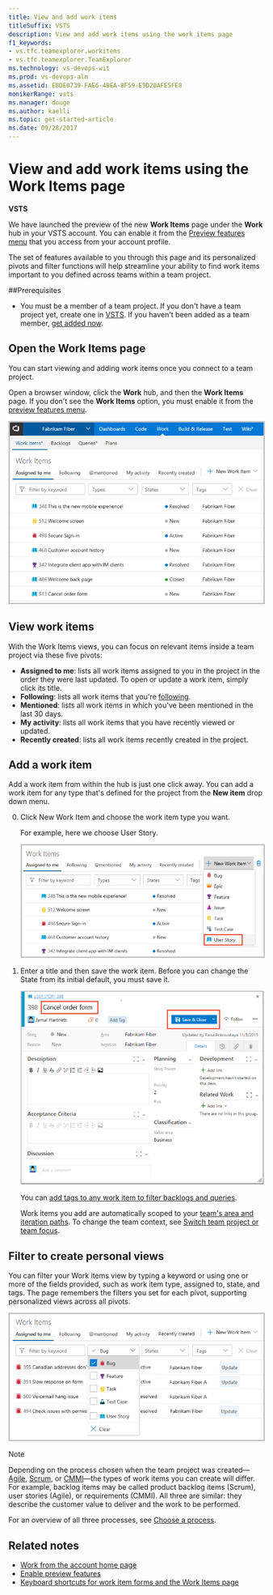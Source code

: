 ```yaml
---
title: View and add work items
titleSuffix: VSTS  
description: View and add work items using the work items page      
f1_keywords: 
- vs.tfc.teamexplorer.workitems
- vs.tfc.teamexplorer.TeamExplorer
ms.technology: vs-devops-wit
ms.prod: vs-devops-alm
ms.assetid: EBDE0739-FAE6-4BEA-8F59-E9D20AFE5FE8
monikerRange: vsts
ms.manager: douge
ms.author: kaelli
ms.topic: get-started-article 
ms.date: 09/28/2017
---
```


# View and add work items using the Work Items page  

**VSTS**  

We have launched the preview of the new **Work Items** page under the **Work** hub in your VSTS account. You can enable it from the [Preview features menu](../../collaborate/preview-features.md) that you access from your account profile.

The set of features available to you through this page and its personalized pivots and filter functions will help streamline your ability to find work items important to you defined across teams within a team project. 

##Prerequisites

* You must be a member of a team project. If you don't have a team project yet, create one in [VSTS](../../accounts/set-up-vs.md). If you haven't been added as a team member, [get added now](../../accounts/add-account-users-assign-access-levels.md). 


## Open the Work Items page

You can start viewing and adding work items once you connect to a team project. 

Open a browser window, click the **Work** hub, and then the **Work Items** page. If you don't see the **Work Items** option, you must enable it from the [preview features menu](../../collaborate/preview-features.md).

<img src="_img/work-items-hub.png" alt="Work hub, Work Items page, Add a work item" style="border: 2px solid #C3C3C3;" />



## View work items

With the Work Items views, you can focus on relevant items inside a team project via these five pivots:

* **Assigned to me**: lists all work items assigned to you in the project in the order they were last updated. To open or update a work item, simply click its title.
* **Following**: lists all work items that you're [following](../../collaborate/follow-work-items.md). 
* **Mentioned**: lists all work items in which you've been mentioned in the last 30 days.   
* **My activity**: lists all work items that you have recently viewed or updated. 
* **Recently created**: lists all work items recently created in the project. 



## Add a work item 

Add a work item from within the hub is just one click away. You can add a work item for any type that's defined for the project from the **New item** drop down menu.  

0. Click New Work Item and choose the work item type you want. 

	For example, here we choose User Story. 

	<img src="_img/work-items-hub-new.png" alt="Work hub, Work Items page, Add a work item" style="border: 2px solid #C3C3C3;" />

0. Enter a title and then save the work item. Before you can change the State from its initial default, you must save it.  

	<img src="../backlogs/_img/add-new-work-item-vsts-user-story.png" alt="Agile process, User story work item form" style="border: 1px solid #C3C3C3;" />  

	You can [add tags to any work item to filter backlogs and queries](../track/add-tags-to-work-items.md).

	Work items you add are automatically scoped to your [team's area and iteration paths](../scale/set-team-defaults.md). To change the team context, see [Switch team project or team focus](../../settings/switch-team-context.md?toc=/vsts/work/work-items/toc.json&bc=/vsts/work/work-items/breadcrumb/toc.json).
 

## Filter to create personal views
You can filter your Work items view by typing a keyword or using one or more of the fields provided, such as work item type, assigned to, state, and tags. The page remembers the filters you set for each pivot, supporting personalized views across all pivots.  

<img src="_img/work-items-filter-bug.png" alt="Filter Work Items page" style="border: 2px solid #C3C3C3;" />

>[!NOTE]  
>Depending on the process chosen when the team project was created&mdash;[Agile](guidance/agile-process-workflow.md), [Scrum](guidance/scrum-process-workflow.md), or [CMMI](guidance/cmmi-process-workflow.md)&mdash;the types of work items you can create will differ. For example, backlog items may be called product backlog items (Scrum), user stories (Agile), or requirements (CMMI). All three are similar: they describe the customer value to deliver and the work to be performed.
>
> For an overview of all three processes, see [Choose a process](../work-items/guidance/choose-process.md). 



## Related notes
- [Work from the account home page](../../user-guide/account-home-pages.md)
- [Enable preview features](../../collaborate/preview-features.md)
- [Keyboard shortcuts for work item forms and the Work Items page](work-item-form-keyboard-shortcuts.md)
